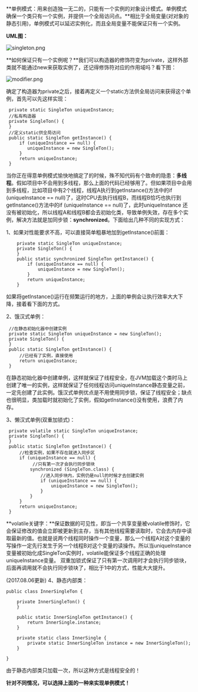 **单例模式：用来创造独一无二的，只能有一个实例的对象设计模式。单例模式确保一个类只有一个实例，并提供一个全局访问点。**相比于全局变量(对对象的静态引用)，单例模式可以延迟实例化，而且全局变量不能保证只有一个实例。

**UML图：**

![singleton.png](http://upload-images.jianshu.io/upload_images/587163-8793e658ac9d1078.png?imageMogr2/auto-orient/strip%7CimageView2/2/w/1240)

**如何保证只有一个实例呢？**我们可以构造器的修饰符变为private，这样外部类就不能通过new来获取实例了，还记得修饰符对应的作用域吗？看下图：

![modifier.png](http://upload-images.jianshu.io/upload_images/587163-3ac5c99a424b7f15.png?imageMogr2/auto-orient/strip%7CimageView2/2/w/1240)

确定了构造器为private之后，接着再定义一个static方法供全局访问来获得这个单例，首先可以先这样实现：
```
 private static SingleTon uniqueInstance;
 //私有构造器
 private SingleTon() {
 }
 //定义static供全局访问
 public static SingleTon getInstance() {
     if (uniqueInstance == null) {
        uniqueInstance = new SingleTon();
     }
     return uniqueInstance;
 }
```
当你正在得意单例模式愉快地搞定了的时候，殊不知代码有个致命的隐患：**多线程**。假如项目中不会用到多线程，那么上面的代码已经够用了。但如果项目中会用到多线程，比如项目中有2个线程，线程A执行到getInstance()方法中的if (uniqueInstance == null)了，这时CPU去执行线程B，而线程B恰巧也执行到getInstance()方法中的if (uniqueInstance == null)了，此时uniqueInstance 还没有被初始化，所以线程A和线程B都会去初始化类，导致单例失效，存在多个实例，解决方法就是加同步锁：**synchronized**。下面给出几种不同的实现方式：

1、如果对性能要求不高，可以直接简单粗暴地加到getInstance()前面：
```
    private static SingleTon uniqueInstance;
    private SingleTon() {
    }
    public static synchronized SingleTon getInstance() {
        if (uniqueInstance == null) {
            uniqueInstance = new SingleTon();
        }
        return uniqueInstance;
    }
```
如果将getInstance()运行在频繁运行的地方，上面的单例会让执行效率大大下降，接着看下面的方式。

2、饿汉式单例：
```
 //在静态初始化器中创建实例
 private static SingleTon uniqueInstance = new SingleTon();
 private SingleTon() {
 }
 public static SingleTon getInstance() {
     //已经有了实例，直接使用
     return uniqueInstance;
 }
```
在静态初始化器中创建单例，这样就保证了线程安全，在JVM加载这个类时马上创建了唯一的实例，这样就保证了任何线程访问uniqueInstance静态变量之前，一定先创建了此实例。饿汉式单例优点是不用使用同步锁，保证了线程安全；缺点也很明显，类加载时就初始化了实例，假如getInstance()没有使用，浪费了内存。

3、懒汉式单例(双重加锁式)：
```
 private volatile static SingleTon uniqueInstance;
 private SingleTon() {
 }
 public static SingleTon getInstance() {
     //检查实例，如果不存在就进入同步区
     if (uniqueInstance == null) {
          //只有第一次才会执行同步锁块
         synchronized (SingleTon.class) {
             //进入同步块内，实例仍是null的时候才去创建实例
             if (uniqueInstance == null) {
                 uniqueInstance = new SingleTon();
             }
         }
     }
     return uniqueInstance;
 }
```
**volatile关键字：**保证数据的可见性，即当一个共享变量被volatile修饰时，它会保证修改的值会立即被更新到主存，当有其他线程需要读取时，它会去内存中读取最新的值。也就是说两个线程同时操作一个变量，那么一个线程A对这个变量的写操作一定先行发生于另一个线程B对这个变量的读操作。所以当uniqueInstance变量被初始化成SingleTon实例时，volatile能保证多个线程正确的处理uniqueInstance变量。
双重加锁式保证了只有第一次调用时才会执行同步锁块，后面再调用就不会执行同步锁块了，相比于1中的方式，性能大大提升。

(2017.08.06更新)
4、静态内部类：
```
public class InnerSingleTon {

    private InnerSingleTon() {
    }

    public static InnerSingleTon getInstance() {
        return InnerSingle.instance;
    }

    private static class InnerSingle {
        private static InnerSingleTon instance = new InnerSingleTon();
    }

}
```
由于静态内部类只加载一次，所以这种方式是线程安全的！

**针对不同情况，可以选择上面的一种来实现单例模式！**

